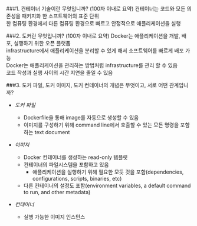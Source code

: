 ###1. 컨테이너 기술이란 무엇입니까? (100자 이내로 요약)
컨테이너는 코드와 모든 의존성을 패키지화 한 소프트웨어의 표준 단위  
한 컴퓨팅 환경에서 다른 컴퓨팅 환경으로 빠르고 안정적으로 애플리케이션을 실행

###2. 도커란 무엇입니까? (100자 이내로 요약)
Docker는 애플리케이션을 개발, 배포, 실행하기 위한 오픈 플랫폼  
infrastructure에서 애플리케이션을 분리할 수 있게 해서 소프트웨어를 빠르게 배포 가능   
Docker는 애플리케이션을 관리하는 방법처럼 infrastructure를 관리 할 수 있음  
코드 작성과 실행 사이의 시간 지연을 줄일 수 있음

###3. 도커 파일, 도커 이미지, 도커 컨테이너의 개념은 무엇이고, 서로 어떤 관계입니까?
* *도커 파일*  
    * Dockerfile을 통해 image를 자동으로 생성할 수 있음
    * 이미지를 구성하기 위해 command line에서 호출할 수 있는 모든 명령을 포함하는 text document

* *이미지*
  * Docker 컨테이너를 생성하는 read-only 템플릿  
  * 컨테이너의 파일시스템을 포함하고 있음
    * 애플리케이션을 실행하기 위해 필요한 모듯 것을 포함(dependencies, configurations, scripts, binaries, etc)
  * 다른 컨테이너의 설정도 포함(environment variables, a default command to run, and other metadata)

* *컨테이너*
  * 실행 가능한 이미지 인스턴스